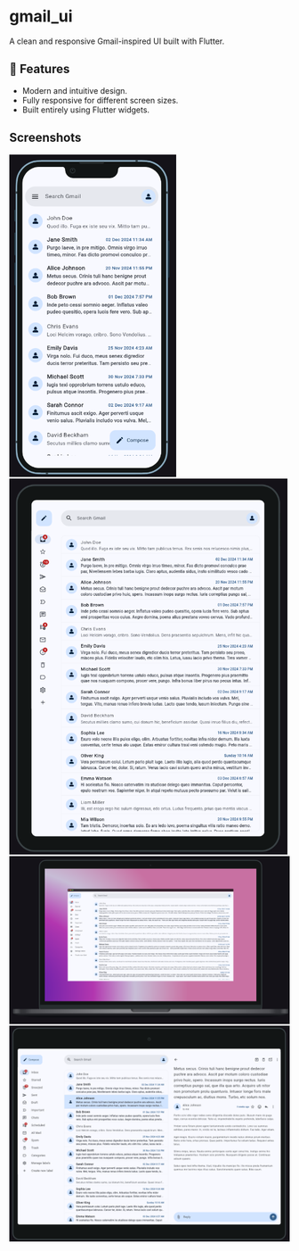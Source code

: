 # gmail_ui

A clean and responsive Gmail-inspired UI built with Flutter.

## 🌟 Features

- Modern and intuitive design.
- Fully responsive for different screen sizes.
- Built entirely using Flutter widgets.

## Screenshots

<img src="screenshots/Screenshot from 2024-12-12 15-24-23.png" alt="mobile" width="300">  

<img src="screenshots/Screenshot from 2024-12-12 15-26-22.png" alt="tablet" width="500">  

<img src="screenshots/Screenshot from 2024-12-12 15-27-44.png" alt="desktop">  

<img src="screenshots/Screenshot from 2024-12-12 15-30-52.png" alt="desktop2">  

